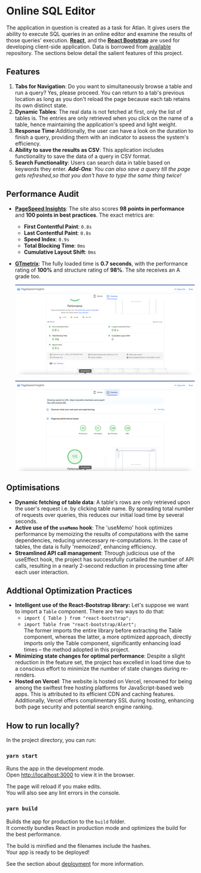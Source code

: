# Online SQL Editor

The application in question is created as a task for Atlan. It gives users the ability to execute SQL queries in an online editor and examine the results of those queries' execution.
**[React](https://reactjs.org/)**, and the **[React Bootstrap](https://react-bootstrap.github.io/)** are used for developing client-side application. Data is borrowed from [available](https://github.com/graphql-compose/graphql-compose-examples/tree/master/examples/northwind/data/csv) repository. The sections below detail the salient features of this project.

## Features

1. **Tabs for Navigation**: Do you want to simultaneously browse a table and run a query? Yes, please proceed. You can return to a tab's previous location as long as you don't reload the page because each tab retains its own distinct state.
2. **Dynamic Tables**: The real data is not fetched at first, only the list of tables is. The entries are only retrieved when you click on the name of a table, hence maintaining the application's speed and light weight.
3. **Response Time**:Additionally, the user can have a look on the duration to finish a query, providing them with an indicator to assess the system's efficiency.
4. **Ability to save the results as CSV**: This application includes functionality to save the data of a query in CSV format.
5. **Search Functionality**: Users can search data in table based on keywords they enter.
    _**Add-Ons**: You can also save a query till the page gets refreshed,so that you don't have to type the same thing twice!_

## Performance Audit
- **[PageSpeed Insights](https://pagespeed.web.dev/analysis/https-sql-editor-clientside-vercel-app/i39y9bh8wz?form_factor=desktop)**: The site also scores **98 points in performance** and **100 points in best practices**. The exact metrics are:
  - **First Contentful Paint**: `0.8s`
  - **Last Contentful Paint**: `0.8s`
  - **Speed Index**: `0.9s`
  - **Total Blocking Time**: `0ms`
  - **Cumulative Layout Shift**: `0ms`

- **[GTmetrix](https://gtmetrix.com/)**: The fully loaded time is **0.7 seconds**, with the performance rating of **100%** and structure rating of **98%**. The site receives an A grade too.

  ![Screenshot 1 from PageSpeed Insights](./src/images/img1.png)

  ![Screenshot 1 from PageSpeed Insights](./src/images/img2.png)
  


## Optimisations
- **Dynamic fetching of table data**: A table's rows are only retrieved upon the user's request i.e. by clicking table name. By spreading total number of requests over queries, this reduces our initial load time by several seconds.
- **Active use of the `useMemo` hook**: The 'useMemo' hook optimizes performance by memoizing the results of computations with the same dependencies, reducing unnecessary re-computations. In the case of tables, the data is fully 'memoized', enhancing efficiency.
- **Streamlined API call management**: Through judicious use of the useEffect hook, the project has successfully curtailed the number of API calls, resulting in a nearly 2-second reduction in processing time after each user interaction.

## Addtional Optimization Practices
- **Intelligent use of the React-Bootstrap library:** Let's suppose we want to import a `Table` component. There are two ways to do that:
  - `import { Table } from "react-bootstrap";`
  - `import Table from "react-bootstrap/Alert";`   
The former imports the entire library before extracting the Table component, whereas the latter, a more optimized approach, directly imports only the Table component, significantly enhancing load times – the method adopted in this project.
- **Minimizing state changes for optimal performance**: Despite a slight reduction in the feature set, the project has excelled in load time due to a conscious effort to minimize the number of state changes during re-renders.
- **Hosted on Vercel**: The website is hosted on Vercel, renowned for being among the swiftest free hosting platforms for JavaScript-based web apps. This is attributed to its efficient CDN and caching features. Additionally, Vercel offers complimentary SSL during hosting, enhancing both page security and potential search engine ranking.

## How to run locally?

In the project directory, you can run:

### `yarn start`

Runs the app in the development mode.\
Open [http://localhost:3000](http://localhost:3000) to view it in the browser.

The page will reload if you make edits.\
You will also see any lint errors in the console.

### `yarn build`

Builds the app for production to the `build` folder.\
It correctly bundles React in production mode and optimizes the build for the best performance.

The build is minified and the filenames include the hashes.\
Your app is ready to be deployed!

See the section about [deployment](https://facebook.github.io/create-react-app/docs/deployment) for more information.
